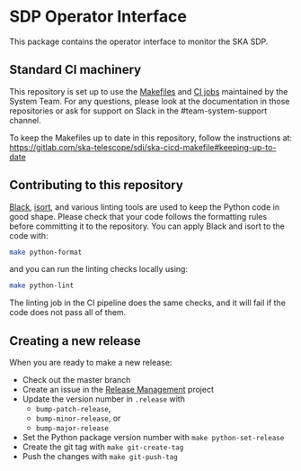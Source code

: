 # SDP Operator Interface

This package contains the operator interface to monitor the SKA SDP.

## Standard CI machinery

This repository is set up to use the
[Makefiles](https://gitlab.com/ska-telescope/sdi/ska-cicd-makefile) and [CI
jobs](https://gitlab.com/ska-telescope/templates-repository) maintained by the
System Team. For any questions, please look at the documentation in those
repositories or ask for support on Slack in the #team-system-support channel.

To keep the Makefiles up to date in this repository, follow the instructions
at: https://gitlab.com/ska-telescope/sdi/ska-cicd-makefile#keeping-up-to-date

## Contributing to this repository

[Black](https://github.com/psf/black), [isort](https://pycqa.github.io/isort/),
and various linting tools are used to keep the Python code in good shape.
Please check that your code follows the formatting rules before committing it
to the repository. You can apply Black and isort to the code with:

```bash
make python-format
```

and you can run the linting checks locally using:

```bash
make python-lint
```

The linting job in the CI pipeline does the same checks, and it will fail if
the code does not pass all of them.

## Creating a new release

When you are ready to make a new release:

  - Check out the master branch
  - Create an issue in the [Release Management](https://jira.skatelescope.org/projects/REL/summary) project
  - Update the version number in `.release` with
    - `bump-patch-release`,
    - `bump-minor-release`, or
    - `bump-major-release`
  - Set the Python package version number with `make python-set-release`
  - Create the git tag with `make git-create-tag`
  - Push the changes with `make git-push-tag`
